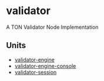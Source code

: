 # validator

A TON Validator Node Implementation

## Units

* [validator-engine](validator-engine)
* [validator-engine-console](validator-engine-console)
* [validator-session](validator-session)